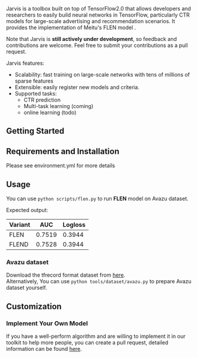 Jarvis is a toolbox built on top of TensorFlow2.0 that allows developers and researchers to easily build neural networks in TensorFlow, particularly CTR models for large-scale advertising and recommendation scenarios. It provides the implementation of Meitu's FLEN model .

Note that Jarvis is **still actively under development**, so feedback and contributions are welcome.
Feel free to submit your contributions as a pull request.

Jarvis features:

- Scalability: fast training on large-scale networks with tens of millions of sparse features
- Extensible: easily register new models and criteria.
- Supported tasks:
  - CTR prediction
  - Multi-task learning (coming)
  - online learning (todo)

## Getting Started

## Requirements and Installation
Please see environment.yml for more details

## Usage

You can use `python scripts/flen.py` to run **FLEN** model on Avazu dataset.

Expected output:

| Variant  | AUC    | Logloss |
|----------|--------|---------|
| FLEN     | 0.7519 | 0.3944  | 
| FLEND    | 0.7528 | 0.3944  | 

### Avazu dataset
Download the tfrecord format dataset from [here](https://www.dropbox.com/s/unabeqg8fm0ezxx/tiny_groups.tar.gz?dl=0).  
Alternatively, You can use `python tools/dataset/avazu.py` to prepare Avazu dataset yourself. 


## Customization

### Implement Your Own Model

If you have a well-perform algorithm and are willing to implement it in our toolkit to help more people, you can create a pull request,  detailed information can be found [here](https://help.github.com/en/articles/creating-a-pull-request). 
